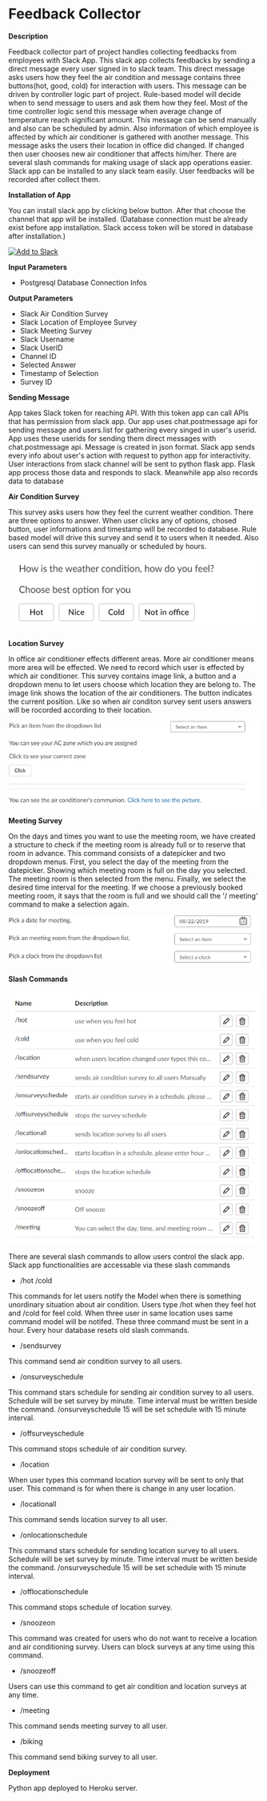 # Feedback Collector

**Description**

Feedback collector part of project handles collecting feedbacks from employees with Slack App. This slack app collects feedbacks by sending a direct message every user signed in to slack team. This direct message asks users how they feel the air condition and message contains three buttons(hot, good, cold) for interaction with users. This message can be driven by controller logic part of project. Rule-based model will decide when to send message to users and ask them how they feel. Most of the time controller logic send this message when average change of temperature reach significant amount. This message can be send manually and also can be scheduled by admin. Also information of which employee is affected by which air conditioner is gathered with another message. This message asks the users their location in office did changed. If changed then user chooses new air conditioner that affects him/her. There are several slash commands for making usage of slack app operations
easier. Slack app can be installed to any slack team easily. User feedbacks will be recorded after collect them.

**Installation of App**

You can install slack app by clicking below button. After that choose the channel that app will be installed.
(Database connection must be already exist before app installation. Slack access token will be stored in database after installation.)

<a href="https://slack.com/oauth/authorize?client_id=682988836772.695933872453&scope=incoming-webhook,commands,chat:write:bot,chat:write:user,channels:write,bot,users:read"><img alt="Add to Slack" height="40" width="139" src="https://platform.slack-edge.com/img/add_to_slack.png" srcset="https://platform.slack-edge.com/img/add_to_slack.png 1x, https://platform.slack-edge.com/img/add_to_slack@2x.png 2x"></a>


**Input Parameters**

  - Postgresql Database Connection Infos
  
**Output Parameters**

  - Slack Air Condition Survey
  - Slack Location of Employee Survey
  - Slack Meeting Survey
  - Slack Username
  - Slack UserID
  - Channel ID
  - Selected Answer
  - Timestamp of Selection
  - Survey ID


**Sending Message**

App takes Slack token for reaching API. With this token app can call APIs that has permission from slack app. Our app uses chat.postmessage api for sending message and users.list for gathering every singed in user's userid. App uses these userids for sending them direct messages with chat.postmessage api. Message is created in json format. Slack app sends every info about user's action with request to python app for interactivity. User interactions from slack channel will be sent to python flask app. Flask app process those data and responds to slack. Meanwhile app also records data to database 

**Air Condition Survey**

This survey asks users how they feel the current weather condition. There are three options to answer. When user clicks any of options, chosed button, user informations and timestamp will be recorded to database. Rule based model will drive this survey and send it to users when it needed. Also users can send this survey manually or scheduled by hours.

<img src="Images/airconservey.PNG">


**Location Survey**

In office air conditioner effects different areas. More air conditioner means more area will be effected. We need to record which user is effected by which air conditioner. This survey contains image link, a button and a dropdown menu to let users choose which location they are belong to. The image link shows the location of the air conditioners. The button indicates the current position. Like so when air conditon survey sent users answers will be rocorded according to their location.

<img src="Images/location.PNG">

**Meeting Survey**

On the days and times you want to use the meeting room, we have created a structure to check if the meeting room is already full or to reserve that room in advance. This command consists of a datepicker and two dropdown menus. First, you select the day of the meeting from the datepicker. Showing which meeting room is full on the day you selected. The meeting room is then selected from the menu. Finally, we select the desired time interval for the meeting. If we choose a previously booked meeting room, it says that the room is full and we should call the '/ meeting' command to make a selection again.

<img src="Images/meeting.PNG">


**Slash Commands**

<img src="Images/slashcommands.PNG">

There are several slash commands to allow users control the slack app. Slack app functionalities are accessable via these slash commands

- /hot /cold

This commands for let users notify the Model when there is something unordinary situation about air condition. Users type /hot when they feel hot and /cold for feel cold. When three user in same location uses same command model will be notifed. These three command must be sent in a hour. Every hour database resets old slash commands.

- /sendsurvey

This command send air condition survey to all users.

- /onsurveyschedule

This command stars schedule for sending air condition survey to all users. Schedule will be set survey by minute. Time interval must be written beside the command. /onsurveyschedule 15 will be set schedule with 15 minute interval.

- /offsurveyschedule

This command stops schedule of air condition survey.

- /location

When user types this command location survey will be sent to only that user. This command is for when there is change in any user location.

- /locationall

This command sends location survey to all user.

- /onlocationschedule

This command stars schedule for sending location survey to all users. Schedule will be set survey by minute. Time interval must be written beside the command. /onsurveyschedule 15 will be set schedule with 15 minute interval.

- /offlocationschedule

This command stops schedule of location survey.

- /snoozeon

This command was created for users who do not want to receive a location and air conditioning survey. Users can block surveys at any time using this command.

- /snoozeoff

Users can use this command to get air condition and location surveys at any time.

- /meeting

This command sends meeting survey to all user.

- /biking

This command send biking survey to all user.


**Deployment**

Python app deployed to Heroku server. 

